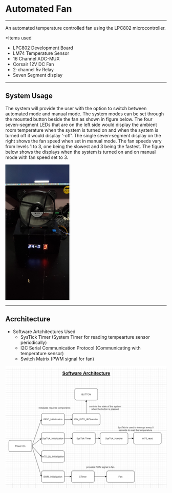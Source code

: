 # Automated Fan #
- - - -
An automated temperature controlled fan using the LPC802 microcontroller.

*Items used
  * LPC802 Development Board
  * LM74 Temperature Sensor
  * 16 Channel ADC-MUX
  * Corsair 12V DC Fan
  * 2-channel 5v Relay
  * Seven Segment display
  
- - - -
## System Usage ## 
The system will provide the user with the option to switch between automated mode and
manual mode. The system modes can be set through the mounted button beside the fan as shown in figure below. The four seven-segment LEDs that are on the left side would display the ambient room temperature when the system is turned on and when the system is turned off it would display ‘-off’. The single seven-segment display on the right shows the fan speed when set in manual mode. The fan
speeds vary from levels 1 to 3, one being the slowest and 3 being the fastest. The figure below shows the displays
when the system is turned on and on manual mode with fan speed set to 3.

 <img src="https://github.com/wmaneesh/AutomatedFan/blob/master/images/final_product.jpg" width="200">

- - - -
## Acrchitecture ## 

* Software Artchitectures Used
  * SysTick Timer (System Timer for reading tempearture sensor periodically)
  * I2C Serial Communication Protocol (Communicating with temperature sensor)
  * Switch Matrix (PWM signal for fan)
  
 <img src="https://github.com/wmaneesh/AutomatedFan/blob/master/images/Software_Architecture.png" width="600">

